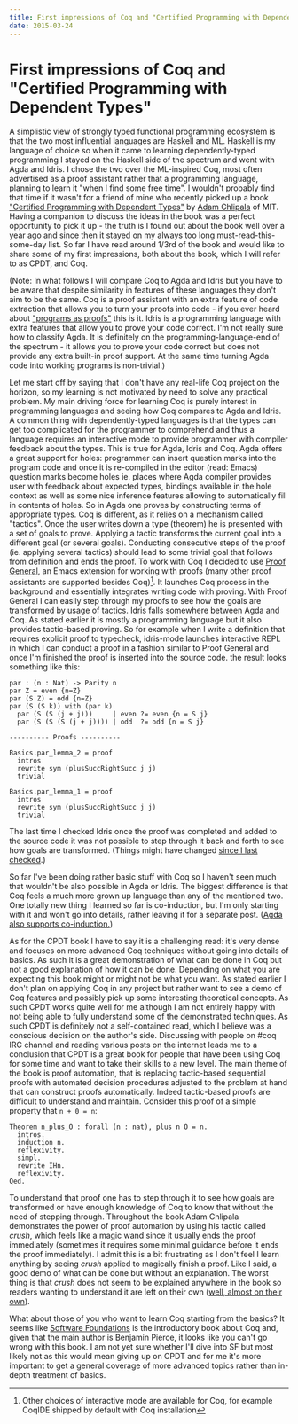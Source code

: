 ```yaml
---
title: First impressions of Coq and "Certified Programming with Dependent Types"
date: 2015-03-24
---
```


First impressions of Coq and "Certified Programming with Dependent Types"
=========================================================================

A simplistic view of strongly typed functional programming ecosystem is that the
two most influential languages are Haskell and ML. Haskell is my language of
choice so when it came to learning dependently-typed programming I stayed on the
Haskell side of the spectrum and went with Agda and Idris. I chose the two over
the ML-inspired Coq, most often advertised as a proof assistant rather that a
programming language, planning to learn it "when I find some free time". I
wouldn't probably find that time if it wasn't for a friend of mine who recently
picked up a book ["Certified Programming with Dependent
Types"](http://adam.chlipala.net/cpdt/) by [Adam
Chlipala](http://adam.chlipala.net/) of MIT. Having a companion to discuss the
ideas in the book was a perfect opportunity to pick it up - the truth is I found
out about the book well over a year ago and since then it stayed on my always
too long must-read-this-some-day list. So far I have read around 1/3rd of the
book and would like to share some of my first impressions, both about the book,
which I will refer to as CPDT, and Coq.

(Note: In what follows I will compare Coq to Agda and Idris but you have to be
aware that despite similarity in features of these languages they don't aim to
be the same. Coq is a proof assistant with an extra feature of code extraction
that allows you to turn your proofs into code - if you ever heard about
["programs as proofs"](2013-12-17-data-is-evidence/) this is it. Idris is a
programming language with extra features that allow you to prove your code
correct. I'm not really sure how to classify Agda. It is definitely on the
programming-language-end of the spectrum - it allows you to prove your code
correct but does not provide any extra built-in proof support. At the same time
turning Agda code into working programs is non-trivial.)

Let me start off by saying that I don't have any real-life Coq project on the
horizon, so my learning is not motivated by need to solve any practical
problem. My main driving force for learning Coq is purely interest in
programming languages and seeing how Coq compares to Agda and Idris. A common
thing with dependently-typed languages is that the types can get too complicated
for the programmer to comprehend and thus a language requires an interactive
mode to provide programmer with compiler feedback about the types. This is true
for Agda, Idris and Coq. Agda offers a great support for holes: programmer can
insert question marks into the program code and once it is re-compiled in the
editor (read: Emacs) question marks become holes ie. places where Agda compiler
provides user with feedback about expected types, bindings available in the hole
context as well as some nice inference features allowing to automatically fill
in contents of holes. So in Agda one proves by constructing terms of appropriate
types. Coq is different, as it relies on a mechanism called "tactics". Once the
user writes down a type (theorem) he is presented with a set of goals to
prove. Applying a tactic transforms the current goal into a different goal (or
several goals). Conducting consecutive steps of the proof (ie. applying several
tactics) should lead to some trivial goal that follows from definition and ends
the proof. To work with Coq I decided to use [Proof
General](http://proofgeneral.inf.ed.ac.uk/), an Emacs extension for working with
proofs (many other proof assistants are supported besides Coq)[^1].  It launches
Coq process in the background and essentially integrates writing code with
proving. With Proof General I can easily step through my proofs to see how the
goals are transformed by usage of tactics. Idris falls somewhere between Agda
and Coq. As stated earlier it is mostly a programming language but it also
provides tactic-based proving. So for example when I write a definition that
requires explicit proof to typecheck, idris-mode launches interactive REPL in
which I can conduct a proof in a fashion similar to Proof General and once I'm
finished the proof is inserted into the source code. the result looks something
like this:

```
par : (n : Nat) -> Parity n
par Z = even {n=Z}
par (S Z) = odd {n=Z}
par (S (S k)) with (par k)
  par (S (S (j + j)))     | even ?= even {n = S j}
  par (S (S (S (j + j)))) | odd  ?= odd {n = S j}

---------- Proofs ----------

Basics.par_lemma_2 = proof
  intros
  rewrite sym (plusSuccRightSucc j j)
  trivial

Basics.par_lemma_1 = proof
  intros
  rewrite sym (plusSuccRightSucc j j)
  trivial
```

The last time I checked Idris once the proof was completed and added to the
source code it was not possible to step through it back and forth to see how
goals are transformed. (Things might have changed [since I last
checked](2013-12-02-idris-first-impressions/).)

So far I've been doing rather basic stuff with Coq so I haven't seen much that
wouldn't be also possible in Agda or Idris. The biggest difference is that Coq
feels a much more grown up language than any of the mentioned two. One totally
new thing I learned so far is co-induction, but I'm only starting with it and
won't go into details, rather leaving it for a separate post. ([Agda also
supports
co-induction.](http://wiki.portal.chalmers.se/agda/pmwiki.php?n=ReferenceManual.Codatatypes))

As for the CPDT book I have to say it is a challenging read: it's very dense and
focuses on more advanced Coq techniques without going into details of basics. As
such it is a great demonstration of what can be done in Coq but not a good
explanation of how it can be done. Depending on what you are expecting this book
might or might not be what you want. As stated earlier I don't plan on applying
Coq in any project but rather want to see a demo of Coq features and possibly
pick up some interesting theoretical concepts. As such CPDT works quite well for
me although I am not entirely happy with not being able to fully understand some
of the demonstrated techniques. As such CPDT is definitely not a self-contained
read, which I believe was a conscious decision on the author's side. Discussing
with people on #coq IRC channel and reading various posts on the internet leads
me to a conclusion that CPDT is a great book for people that have been using Coq
for some time and want to take their skills to a new level. The main theme of
the book is proof automation, that is replacing tactic-based sequential proofs
with automated decision procedures adjusted to the problem at hand that can
construct proofs automatically. Indeed tactic-based proofs are difficult to
understand and maintain. Consider this proof of a simple property that `n + 0 =
n`:

```coq
Theorem n_plus_O : forall (n : nat), plus n O = n.
  intros.
  induction n.
  reflexivity.
  simpl.
  rewrite IHn.
  reflexivity.
Qed.
```

To understand that proof one has to step through it to see how goals are
transformed or have enough knowledge of Coq to know that without the need of
stepping through. Throughout the book Adam Chlipala demonstrates the power of
proof automation by using his tactic called _crush_, which feels like a magic
wand since it usually ends the proof immediately (sometimes it requires some
minimal guidance before it ends the proof immediately). I admit this is a bit
frustrating as I don't feel I learn anything by seeing _crush_ applied to
magically finish a proof. Like I said, a good demo of what can be done but
without an explanation. The worst thing is that _crush_ does not seem to be
explained anywhere in the book so readers wanting to understand it are left on
their own ([well, almost on their
own](http://jozefg.bitbucket.org/posts/2014-07-09-dissecting-crush.html)).

What about those of you who want to learn Coq starting from the basics? It seems
like [Software Foundations](http://www.cis.upenn.edu/~bcpierce/sf) is the
introductory book about Coq and, given that the main author is Benjamin Pierce,
it looks like you can't go wrong with this book. I am not yet sure whether I'll
dive into SF but most likely not as this would mean giving up on CPDT and for me
it's more important to get a general coverage of more advanced topics rather
than in-depth treatment of basics.

[^1]: Other choices of interactive mode are available for Coq, for example
  CoqIDE shipped by default with Coq installation

